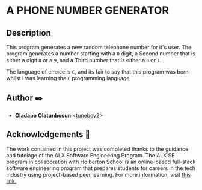 #  A PHONE NUMBER GENERATOR
## **Description**
This program generates a new random telephone number for it's user.
 The program generates a number starting with a `0` digit, a Second number that is either a digit `8` or a `9`, and a Third number that is either a `0` or `1`.
 
 The language of choice is `C`, and its fair to say that this program was born whilst I was learning the `C` programming language
## Author :black_nib:

- **Oladapo Olatunbosun** <[tuneboy2](https://github.com/tuneboy2)>

## Acknowledgements :pray:

The work contained in this project was completed thanks to the guidance and tutelage of the ALX Software Engineering Program. The ALX SE program in collaboration with Holberton School is an online-based full-stack software engineering program that prepares students for careers in the tech industry using project-based peer learning. For more information, visit [this link.](https://www.alxafrica.com/)
